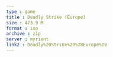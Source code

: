 ```yaml
---
type : game
title : Deadly Strike (Europe)
size : 473.9 M
format : iso
archive : zip
server : myrient
link2 : Deadly%20Strike%20%28Europe%29
---
```

